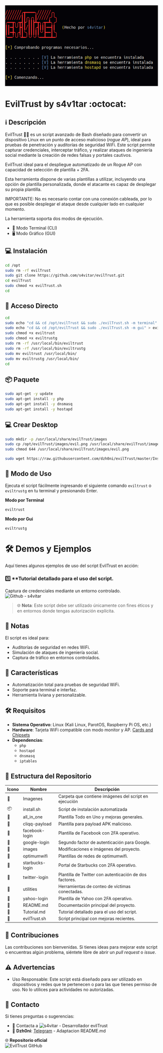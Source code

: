﻿![logo](https://github.com/dzh0ni/evilTrust/blob/master/Imagenes/inicio.png)

# EvilTrust by s4v1tar :octocat: 

## :information_source: Descripción 
EvilTrust 🕵️‍♂️ es un script avanzado de Bash diseñado para convertir un dispositivo Linux en un punto de acceso malicioso (*rogue AP*), ideal para pruebas de penetración y auditorías de seguridad WiFi. Este script permite capturar credenciales, interceptar tráfico, y realizar ataques de ingeniería social mediante la creación de redes falsas y portales cautivos.  

EvilTrust ideal para el despliegue automatizado de un Rogue AP con capacidad de selección de plantilla + 2FA.

Esta herramienta dispone de varias plantillas a utilizar, incluyendo una opción de plantilla personalizada, donde el atacante es capaz de desplegar su propia plantilla.

IMPORTANTE: No es necesario contar con una conexión cableada, por lo que es posible desplegar el ataque desde cualquier lado en cualquier momento.

La herramienta soporta dos modos de ejecución.

- 🔧 Modo Terminal (CLI)
- 🖥️ Modo Gráfico (GUI)

## :computer: Instalación
```bash
cd /opt
sudo rm -rf evilTrust
sudo git clone https://github.com/s4vitar/evilTrust.git
cd evilTrust
sudo chmod +x evilTrust.sh
cd
```

## :key: Acceso Directo
```bash
cd 
sudo echo "cd && cd /opt/evilTrust && sudo ./evilTrust.sh -m terminal" > eviltrust
sudo echo "cd && cd /opt/evilTrust && sudo ./evilTrust.sh -m gui" > eviltrustg
sudo chmod +x eviltrust
sudo chmod +x eviltrustg
sudo rm -rf /usr/local/bin/eviltrust
sudo rm -rf /usr/local/bin/eviltrustg
sudo mv eviltrust /usr/local/bin/
sudo mv eviltrustg /usr/local/bin/
cd
```

## :package: Paquete
```bash
sudo apt-get -y update
sudo apt-get install -y php
sudo apt-get install -y dnsmasq
sudo apt-get install -y hostapd
```

## :computer: Crear Desktop
```bash
sudo mkdir -p /usr/local/share/evilTrust/images
sudo cp /opt/evilTrust/images/evil.png /usr/local/share/evilTrust/images/
sudo chmod 644 /usr/local/share/evilTrust/images/evil.png
```
```bash
sudo wget https://raw.githubusercontent.com/dzh0ni/evilTrust/master/Install/crear_evilTrust_desktop.sh -O - | sudo bash && sudo rm -rf wget-log*
```

## :rocket: Modo de Uso
  
Ejecuta el script fácilmente ingresando el siguiente comando `eviltrust` o `eviltrustg` en tu terminal y presionando Enter.

**Modo por Terminal**
```bash
eviltrust
```

**Modo por Gui**
```bash
eviltrustg
```

# 🛠️ Demos y Ejemplos

Aquí tienes algunos ejemplos de uso del script EvilTrust en acción:  

### 1️⃣ **Tutorial detallado para el uso del script.
Captura de credenciales mediante un entorno controlado.  
![Github - s4vitar](https://github.com/dzh0ni/evilTrust/blob/master/Tutorial.md/)  

> 🌐 **Nota**: Este script debe ser utilizado únicamente con fines éticos y en entornos donde tengas autorización explícita.

## :bookmark_tabs: Notas
  
El script es ideal para:  
- Auditorías de seguridad en redes WiFi.  
- Simulación de ataques de ingeniería social.  
- Captura de tráfico en entornos controlados.  

## :star2: Características 

- Automatización total para pruebas de seguridad WiFi.  
- Soporte para terminal e interfaz.  
- Herramienta liviana y personalizable.  

## :hammer_and_wrench: Requisitos
 
- **Sistema Operativo**: Linux (Kali Linux, ParotOS, Raspberry Pi OS, etc.)  
- **Hardware**: Tarjeta WiFi compatible con modo monitor y AP. [Cards and Chipsets](https://github.com/v1s1t0r1sh3r3/airgeddon/wiki/Cards%20and%20Chipsets)  
- **Dependencias**: 
  - `php` 
  - `hostapd`  
  - `dnsmasq`  
  - `iptables`  

## 📂 Estructura del Repositorio

| Icono            | Nombre              | Descripción                               |
|------------------|---------------------|-------------------------------------------|
| :file_folder:    | Imagenes            | Carpeta que contiene imágenes del script en ejecución |
| :package:        | install.sh          | Script de instalación automatizada |
| :file_folder:    | all_in_one          | Plantilla Todo en Uno y mejoras generales. |
| :file_folder:    | cliqq-payload       | Plantilla para payload APK malicioso.     |
| :file_folder:    | facebook-login      | Plantilla de Facebook con 2FA operativo. |
| :file_folder:    | google-login        | Segundo factor de autenticación para Google. |
| :file_folder:    | images              | Modificaciones e imágenes del proyecto.   |
| :file_folder:    | optimumwifi         | Plantillas de redes de optimumwifi.       |
| :file_folder:    | starbucks-login     | Portal de Starbucks con 2FA operativo.    |
| :file_folder:    | twitter-login       | Plantilla de Twitter con autenticación de dos factores. |
| :file_folder:    | utilities           | Herramientas de conteo de víctimas conectadas. |
| :file_folder:    | yahoo-login         | Plantilla de Yahoo con 2FA operativo.     |
| :page_facing_up: | README.md           | Documentación principal del proyecto.     |
| :page_facing_up: | Tutorial.md         | Tutorial detallado para el uso del script.|
| :page_facing_up: | evilTrust.sh        | Script principal con mejoras recientes.   |

## :star2: Contribuciones

Las contribuciones son bienvenidas. Si tienes ideas para mejorar este script o encuentras algún problema, siéntete libre de abrir un *pull request* o *issue*.

## :warning: Advertencias

- Uso Responsable: Este script está diseñado para ser utilizado en dispositivos y redes que te pertenecen o para las que tienes permiso de uso. No lo utilices para actividades no autorizadas.

## :email: **Contacto** 
Si tienes preguntas o sugerencias:  
* :busts_in_silhouette: Contacta a ![s4vitar](https://github.com/s4vitar) - Desarrollador evilTrust
* :busts_in_silhouette: **Dzh0ni**: [Telegram](https://t.me/Dzh0ni_Dev) - Adaptacion README.md 

🌐 **Repositorio oficial**  
![EvilTrust GitHub](https://github.com/s4vitar/evilTrust)
